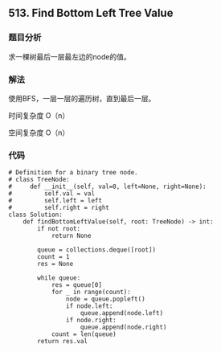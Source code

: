 ## 513. Find Bottom Left Tree Value


### 题目分析
求一棵树最后一层最左边的node的值。

### 解法
使用BFS，一层一层的遍历树，直到最后一层。

时间复杂度 O（n）

空间复杂度 O（n）


### 代码
```
# Definition for a binary tree node.
# class TreeNode:
#     def __init__(self, val=0, left=None, right=None):
#         self.val = val
#         self.left = left
#         self.right = right
class Solution:
    def findBottomLeftValue(self, root: TreeNode) -> int:
        if not root:
            return None
        
        queue = collections.deque([root])
        count = 1
        res = None
        
        while queue:
            res = queue[0]
            for _ in range(count):
                node = queue.popleft()
                if node.left:
                    queue.append(node.left)
                if node.right:
                    queue.append(node.right)
            count = len(queue)
        return res.val
```
